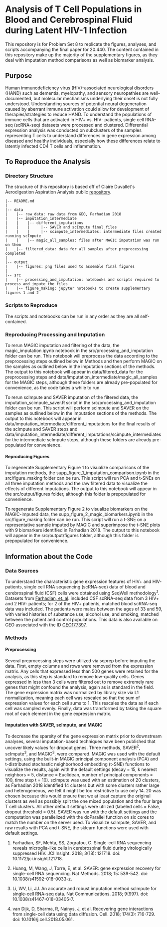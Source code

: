 # Analysis of T Cell Populations in Blood and Cerebrospinal Fluid during Latent HIV-1 Infection 
This repository is for Problem Set 8 to replicate the figures, analyses, and scripts accompanying the final paper for 20.440. The content contained in this repository make up the majority of the supplementary figures, as they deal with imputation method comparisons as well as biomarker analysis.

## Purpose 
Human immunodeficiency virus (HIV)-associated neurological disorders (HAND) such as dementia, myelopathy, and sensory neuropathies are well-documented, but molecular mechanisms underlying their onset is not fully understood. Understanding sources of potential neural degeneration caused by aberrant immune activation could allow for development of therapies/strategies to reduce HAND. To understand the populations of immune cells that are activated in HIV+ vs. HIV- patients, single cell RNA-seq (scRNA-seq) datasets were processed and clustered. Differential expression analysis was conducted on subclusters of the samples representing T cells to understand differences in gene expression among diseased and healthy individuals, especially how these differences relate to latently infected CD4 T cells and inflammation.

## To Reproduce the Analysis
### Directory Structure
The structure of this repository is based off of Claire Duvallet's Aerodigestion Aspiration Analysis public [repository](https://github.com/cduvallet/aspiration-analysis-public/blob/master/README.md). 

``` 
|-- README.md
|
|-- data
|    |-- raw_data: raw data from GEO, Farhadian 2018
|    |-- imputation_intermediate
|    |    |-- different_imputations 
|    |    |     |-- SAVER and scImpute final files 
|    |    |     |-- scimpute_intermediates: intermediate files created running scImpute
|    |    |-- magic_all_samples: files after MAGIC imputation was run on them
|    |-- filtered_data: data for all samples after preprocessing completed
|
|-- output
|    |-- figures: png files used to assemble final figures
|    
|-- src
|    |-- processing_and_imputation: notebooks and scripts required to process and impute the files
|    |-- figure_making: jupyter notebooks to create supplementary figures 1 and 2
```

### Scripts to Reproduce
The scripts and notebooks can be run in any order as they are all self-contained. 

### Reproducing Processing and Imputation
To rerun MAGIC imputation and filtering of the data, the magic_imputation.ipynb notebook in the src/processing_and_imputation folder can be run. This notebook will preprocess the data according to the preprocessing steps outlined below in Methods and then perform MAGIC on the samples as outlined below in the imputation sections of the methods. The output to this notebook will appear in data/filtered_data for the preprocessing steps and data/imputation_intermediate/magic_all_samples for the MAGIC steps, although these folders are already pre-populated for convenience, as the code takes a while to run.

To rerun scImpute and SAVER imputation of the filtered data, the imputation_scimpute_saver.R script in the src/processing_and_imputation folder can be run. This script will perform scImpute and SAVER on the samples as outlined below in the imputation sections of the methods. The output to this notebook will appear in data/imputation_intermediate/different_imputations for the final results of the scImpute and SAVER steps and data/imputation_intermediate/different_imputations/scimpute_intermediates for the intermediate scImpute steps, although these folders are already pre-populated for convenience.

#### Reproducing Figures
To regenerate Supplementary Figure 1 to visualize comparisons of the imputation methods, the supp_figure_1_imputation_comparison.ipynb in the src/figure_making folder can be run. This script will run PCA and t-SNEs on all three imputation methods and the raw filtered data to visualize the effects of different imputations. The output to this notebook will appear in the src/output/figures folder, although this folder is prepopulated for convenience.

To regenerate Supplementary Figure 2 to visualize biomarkers on the MAGIC-imputed data, the supp_figure_2_magic_biomarkers.ipynb in the src/figure_making folder can be run. This script will run a t-SNE on a representative sample imputed by MAGIC and superimpose the t-SNE plots with 9 biomarkers identified in Farhadian 2018. The output to this notebook will appear in the src/output/figures folder, although this folder is prepopulated for convenience.

## Information about the Code
### Data Sources
To understand the characteristic gene expression features of HIV+ and HIV- patients, single cell RNA sequencing (scRNA-seq) data of blood and cerebrospinal fluid (CSF) cells were obtained using SeqWell methodology<sup>1</sup>.  Datasets from [Farhadian, et. al](https://insight.jci.org/articles/view/121718). included CSF scRNA-seq data from 3 HIV+ and 2 HIV- patients; for 2 of the HIV+ patients, matched blood scRNA-seq data was included. The patients were males between the ages of 33 and 59, with varied histories of substance use, alcohol use, and smoking, matched between the patient and control populations. This data is also available on GEO associated with the ID [GEO177397](https://www.ncbi.nlm.nih.gov/geo/query/acc.cgi?acc=GSE117397).

### Methods
#### Preprocessing
Several preprocessing steps were utilized via scprep before imputing the data. First, empty columns and rows were removed from the expression matrix. Any cells that expressed less than 500 genes were retained for the analysis, as this step is standard to remove low-quality cells. Genes expressed in less than 3 cells were filtered out to remove extremely rare genes that might confound the analysis, again as is standard in the field. The gene expression matrix was normalized by library size via L1 normalization, meaning each cell was rescaled so that the sum of expression values for each cell sums to 1. This rescales the data as if each cell was sampled evenly. Finally, data was transformed by taking the square root of each element in the gene expression matrix.

#### Imputation with SAVER, scImpute, and MAGIC
To decrease the sparsity of the gene expression matrix prior to downstream analyses, several imputation-based techniques have been published that uncover likely values for dropout genes. Three methods, SAVER<sup>2</sup>, scImpute<sup>3</sup>, and MAGIC<sup>3</sup>, were compared. MAGIC was used with the default settings, using the built-in MAGIC principal component analysis (PCA) and t-distributed stochastic neighborhood embedding (t-SNE) functions to visualize the results, again with the default settings (decay = 15, k nearest neighbors = 5, distance = Euclidean, number of principal components = 100, time step t = 10). scImpute was used with an estimation of 20 clusters, as Farhadian 2018 identified 14 clusters but with some clusters rather large and heterogeneous, we felt it might be too restrictive to use only 14. 20 was chosen because this would ensure that we at least capture the original clusters as well as possibly split the one mixed population and the four large T cell clusters. All other default settings were utilized (labeled cells = False, dropout threshold = 0.5). SAVER was run with the default settings and the computation was parallelized with the doParallel function on six cores to match the number on the server used. To visualize scImpute, SAVER, and raw results with PCA and t-SNE, the sklearn functions were used with default settings.

1. Farhadian, SF, Mehta, SS, Zografou, C. Single-cell RNA sequencing reveals microglia-like cells in cerebrospinal fluid during virologically suppressed HIV. JCI Insight. 2018; 3(18): 121718. doi: 10.1172/jci.insight.121718.

2. Huang, M, Wang, J, Torre, E, et al. SAVER: gene expression recovery for single-cell RNA sequencing. Nat Methods. 2018; 15: 539-542. doi: 10.1038/s41592-018-0033-z.

3. Li, WV, Li, JJ. An accurate and robust imputation method scImpute for single-cell RNA-seq data. Nat Communications. 2018; 9(997). doi: 10.1038/s41467-018-03405-7.

4. van Dijk, D, Sharma, R, Nainys, J, et al. Recovering gene interactions from single-cell data using data diffusion. Cell. 2018; 174(3): 716-729. doi: 10.1016/j.cell.2018.05.061.  
